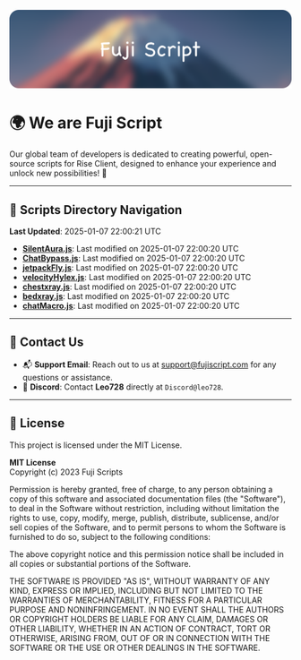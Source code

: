 ![Banner](.github/b.webp)

# 🌍 **We are Fuji Script**

Our global team of developers is dedicated to creating powerful, open-source scripts for Rise Client, designed to enhance your experience and unlock new possibilities! 🌟

---
<!-- SCRIPTS_NAVIGATION_START -->
## 📂 **Scripts Directory Navigation**

**Last Updated**: 2025-01-07 22:00:21 UTC

- **[SilentAura.js](scripts/SilentAura.js)**: Last modified on 2025-01-07 22:00:20 UTC
- **[ChatBypass.js](scripts/ChatBypass.js)**: Last modified on 2025-01-07 22:00:20 UTC
- **[jetpackFly.js](scripts/jetpackFly.js)**: Last modified on 2025-01-07 22:00:20 UTC
- **[velocityHylex.js](scripts/velocityHylex.js)**: Last modified on 2025-01-07 22:00:20 UTC
- **[chestxray.js](scripts/chestxray.js)**: Last modified on 2025-01-07 22:00:20 UTC
- **[bedxray.js](scripts/bedxray.js)**: Last modified on 2025-01-07 22:00:20 UTC
- **[chatMacro.js](scripts/chatMacro.js)**: Last modified on 2025-01-07 22:00:20 UTC

<!-- SCRIPTS_NAVIGATION_END -->

---

## 💬 **Contact Us**  
- 📬 **Support Email**: Reach out to us at [support@fujiscript.com](mailto:support@fujiscript.com) for any questions or assistance.  
- 💬 **Discord**: Contact **Leo728** directly at `Discord@leo728`.

---

## 📜 **License**

This project is licensed under the MIT License.  

**MIT License**  
Copyright (c) 2023 Fuji Scripts  

Permission is hereby granted, free of charge, to any person obtaining a copy of this software and associated documentation files (the "Software"), to deal in the Software without restriction, including without limitation the rights to use, copy, modify, merge, publish, distribute, sublicense, and/or sell copies of the Software, and to permit persons to whom the Software is furnished to do so, subject to the following conditions:  

The above copyright notice and this permission notice shall be included in all copies or substantial portions of the Software.  

THE SOFTWARE IS PROVIDED "AS IS", WITHOUT WARRANTY OF ANY KIND, EXPRESS OR IMPLIED, INCLUDING BUT NOT LIMITED TO THE WARRANTIES OF MERCHANTABILITY, FITNESS FOR A PARTICULAR PURPOSE AND NONINFRINGEMENT. IN NO EVENT SHALL THE AUTHORS OR COPYRIGHT HOLDERS BE LIABLE FOR ANY CLAIM, DAMAGES OR OTHER LIABILITY, WHETHER IN AN ACTION OF CONTRACT, TORT OR OTHERWISE, ARISING FROM, OUT OF OR IN CONNECTION WITH THE SOFTWARE OR THE USE OR OTHER DEALINGS IN THE SOFTWARE.  
